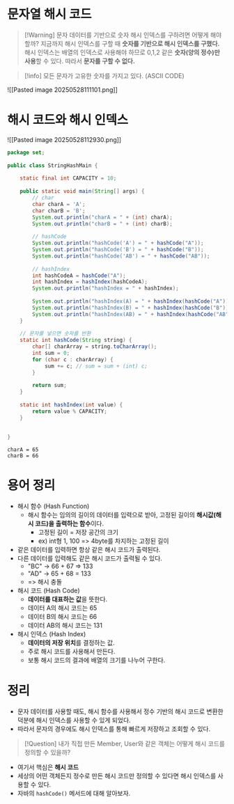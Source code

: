 # 문자열 해시 코드
>[!Warning] 문자 데이터를 기반으로 숫자 해시 인덱스를 구하려면 어떻게 해야할까?
>지금까지 해시 인덱스를 구할 때 **숫자를 기반으로 해시 인덱스를 구했다.**
>해시 인덱스는 배열의 인덱스로 사용해야 하므로 0,1,2 같은 **숫자(양의 정수)만 사용**할 수 있다. 따라서 **문자를 구할 수 없다.**

>[!info] 모든 문자가 고유한 숫자를 가지고 있다. (ASCII CODE)

![[Pasted image 20250528111101.png]]

# 해시 코드와 해시 인덱스
![[Pasted image 20250528112930.png]]

```java
package set;  
  
public class StringHashMain {  
  
    static final int CAPACITY = 10;  
  
    public static void main(String[] args) {  
        // char  
        char charA = 'A';  
        char charB = 'B';  
        System.out.println("charA = " + (int) charA);  
        System.out.println("charB = " + (int) charB);  
  
        // hashCode  
        System.out.println("hashCode('A') = " + hashCode("A"));  
        System.out.println("hashCode('B') = " + hashCode("B"));  
        System.out.println("hashCode('AB') = " + hashCode("AB"));  
  
        // hashIndex  
        int hashCodeA = hashCode("A");  
        int hashIndex = hashIndex(hashCodeA);  
        System.out.println("hashIndex = " + hashIndex);  
  
        System.out.println("hashIndex(A) = " + hashIndex(hashCode("A")));  
        System.out.println("hashIndex(B) = " + hashIndex(hashCode("B")));  
        System.out.println("hashIndex(AB) = " + hashIndex(hashCode("AB")));  
    }  
  
    // 문자를 넣으면 숫자를 반환  
    static int hashCode(String string) {  
        char[] charArray = string.toCharArray();  
        int sum = 0;  
        for (char c : charArray) {  
            sum += c; // sum = sum + (int) c;  
        }  
  
        return sum;  
    }  
  
    static int hashIndex(int value) {  
        return value % CAPACITY;  
    }  
  
  
}
```
```
charA = 65
charB = 66
```

# 용어 정리
- 해시 함수 (Hash Function)
	- 해시 함수는 임의의 길이의 데이터를 입력으로 받아, 고정된 길이의 **해시값(해시 코드)을 출력하는 함수**이다.
		- 고정된 길이 = 저장 공간의 크기
		- ex) int형 1, 100 => 4byte를 차지하는 고정된 길이
- 같은 데이터를 입력하면 항상 같은 해시 코드가 출력된다.
- 다른 데이터를 입력해도 같은 해시 코드가 출력될 수 있다.
	- "BC" -> 66 + 67 => 133
	- "AD" -> 65 + 68 = 133
	- => 해시 충돌
- 해시 코드 (Hash Code)
	- **데이터를 대표하는 값**을 뜻한다.
	- 데이터 A의 해시 코드는 65
	- 데이터 B의 해시 코드는 66
	- 데이터 AB의 해시 코드는 131
- 해시 인덱스 (Hash Index)
	- **데이터의 저장 위치**를 결정하는 값.
	- 주로 해시 코드를 사용해서 만든다.
	- 보통 해시 코드의 결과에 배열의 크기를 나누어 구한다.

# 정리
- 문자 데이터를 사용할 때도, 해시 함수를 사용해서 정수 기반의 해시 코드로 변환한 덕분에 해시 인덱스를 사용할 수 있게 되었다.
- 따라서 문자의 경우에도 해시 인덱스를 통해 빠르게 저장하고 조회할 수 있다.

>[!Question] 내가 직접 만든 Member, User와 같은 객체는 어떻게 해시 코드를 정의할 수 있을까?

- 여기서 핵심은 **해시 코드**
- 세상의 어떤 객체든지 정수로 만든 해시 코드만 정의할 수 있다면 해시 인덱스를 사용할 수 있다.
- 자바의 `hashCode()` 메서드에 대해 알아보자.

